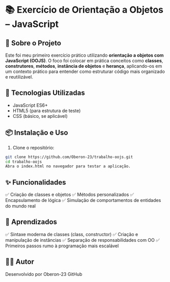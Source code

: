# 📚 Exercício de Orientação a Objetos – JavaScript

## 📌 Sobre o Projeto  
Este foi meu primeiro exercício prático utilizando **orientação a objetos com JavaScript (OOJS)**. O foco foi colocar em prática conceitos como **classes**, **construtores**, **métodos**, **instância de objetos** e **herança**, aplicando-os em um contexto prático para entender como estruturar código mais organizado e reutilizável.

## 🚀 Tecnologias Utilizadas  
- JavaScript ES6+  
- HTML5 (para estrutura de teste)  
- CSS (básico, se aplicável)

## 📦 Instalação e Uso  

1. Clone o repositório:  
```bash
git clone https://github.com/Oberon-23/trabalho-oojs.git
cd trabalho-oojs
Abra o index.html no navegador para testar a aplicação.
```

## ✨ Funcionalidades

✅ Criação de classes e objetos
✅ Métodos personalizados
✅ Encapsulamento de lógica
✅ Simulação de comportamentos de entidades do mundo real

## 🧠 Aprendizados

✅ Sintaxe moderna de classes (class, constructor)
✅ Criação e manipulação de instâncias
✅ Separação de responsabilidades com OO
✅ Primeiros passos rumo à programação mais escalável

## 👨‍💻 Autor
Desenvolvido por Oberon-23
GitHub
